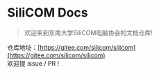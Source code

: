 # SiliCOM Docs

> 欢迎来到东南大学SiliCOM电脑协会的文档仓库!  

仓库地址：[https://gitee.com/silicom/silicom](https://gitee.com/silicom/silicom)  
欢迎提 issue / PR !